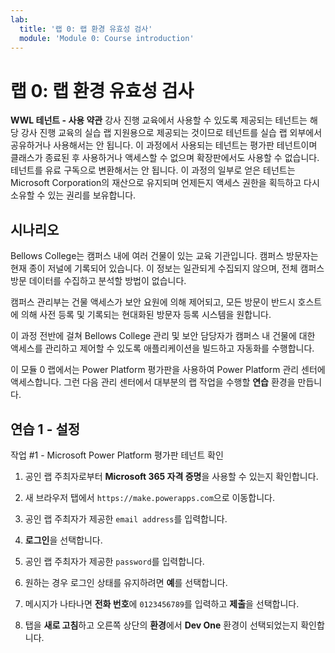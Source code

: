 ```yaml
---
lab:
  title: '랩 0: 랩 환경 유효성 검사'
  module: 'Module 0: Course introduction'
---
```


# 랩 0: 랩 환경 유효성 검사

**WWL 테넌트 - 사용 약관** 강사 진행 교육에서 사용할 수 있도록 제공되는 테넌트는 해당 강사 진행 교육의 실습 랩 지원용으로 제공되는 것이므로 테넌트를 실습 랩 외부에서 공유하거나 사용해서는 안 됩니다. 이 과정에서 사용되는 테넌트는 평가판 테넌트이며 클래스가 종료된 후 사용하거나 액세스할 수 없으며 확장판에서도 사용할 수 없습니다. 테넌트를 유료 구독으로 변환해서는 안 됩니다. 이 과정의 일부로 얻은 테넌트는 Microsoft Corporation의 재산으로 유지되며 언제든지 액세스 권한을 획득하고 다시 소유할 수 있는 권리를 보유합니다. 

## 시나리오

Bellows College는 캠퍼스 내에 여러 건물이 있는 교육 기관입니다. 캠퍼스 방문자는 현재 종이 저널에 기록되어 있습니다. 이 정보는 일관되게 수집되지 않으며, 전체 캠퍼스 방문 데이터를 수집하고 분석할 방법이 없습니다.

캠퍼스 관리부는 건물 액세스가 보안 요원에 의해 제어되고, 모든 방문이 반드시 호스트에 의해 사전 등록 및 기록되는 현대화된 방문자 등록 시스템을 원합니다. 

이 과정 전반에 걸쳐 Bellows College 관리 및 보안 담당자가 캠퍼스 내 건물에 대한 액세스를 관리하고 제어할 수 있도록 애플리케이션을 빌드하고 자동화를 수행합니다.

이 모듈 0 랩에서는 Power Platform 평가판을 사용하여 Power Platform 관리 센터에 액세스합니다. 그런 다음 관리 센터에서 대부분의 랩 작업을 수행할 **연습** 환경을 만듭니다.


## 연습 1 - 설정

작업 #1 - Microsoft Power Platform 평가판 테넌트 확인

1.  공인 랩 주최자로부터 **Microsoft 365 자격 증명**을 사용할 수 있는지 확인합니다. 

2.  새 브라우저 탭에서 `https://make.powerapps.com`으로 이동합니다.

3.  공인 랩 주최자가 제공한 `email address`를 입력합니다. 

4.  **로그인**을 선택합니다. 

5.  공인 랩 주최자가 제공한 `password`를 입력합니다. 

6.  원하는 경우 로그인 상태를 유지하려면 **예**를 선택합니다.

7.  메시지가 나타나면 **전화 번호**에 `0123456789`를 입력하고 **제출**을 선택합니다.

8.  탭을 **새로 고침**하고 오른쪽 상단의 **환경**에서 **Dev One** 환경이 선택되었는지 확인합니다. 

